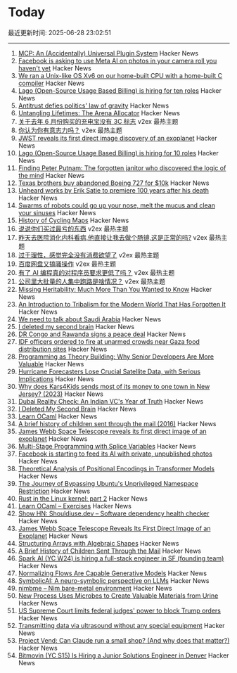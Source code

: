 # Today

最近更新时间: 2025-06-28 23:02:51

--- 
1. [MCP: An (Accidentally) Universal Plugin System](https://worksonmymachine.substack.com/p/mcp-an-accidentally-universal-plugin) Hacker News
2. [Facebook is asking to use Meta AI on photos in your camera roll you haven't yet](https://techcrunch.com/2025/06/27/facebook-is-asking-to-use-meta-ai-on-photos-in-your-camera-roll-you-havent-yet-shared/) Hacker News
3. [We ran a Unix-like OS Xv6 on our home-built CPU with a home-built C compiler](https://fuel.edby.coffee/posts/how-we-ported-xv6-os-to-a-home-built-cpu-with-a-home-built-c-compiler/) Hacker News
4. [Lago (Open-Source Usage Based Billing) is hiring for ten roles](https://www.ycombinator.com/companies/lago/jobs) Hacker News
5. [Antitrust defies politics' law of gravity](https://pluralistic.net/2025/06/28/mamdani/#trustbusting) Hacker News
6. [Untangling Lifetimes: The Arena Allocator](https://www.rfleury.com/p/untangling-lifetimes-the-arena-allocator) Hacker News
7. [关于去年 6 月份购买的充电宝没有 3C 标志](https://www.v2ex.com/t/1141632) v2ex 最热主题
8. [你认为你有意志力吗？](https://www.v2ex.com/t/1141611) v2ex 最热主题
9. [JWST reveals its first direct image discovery of an exoplanet](https://www.smithsonianmag.com/smart-news/james-webb-space-telescope-reveals-its-first-direct-image-discovery-of-an-exoplanet-180986886/) Hacker News
10. [Lago (Open-Source Usage Based Billing) is hiring for 10 roles](https://www.ycombinator.com/companies/lago/jobs) Hacker News
11. [Finding Peter Putnam: The forgotten janitor who discovered the logic of the mind](https://nautil.us/finding-peter-putnam-1218035/) Hacker News
12. [Texas brothers buy abandoned Boeing 727 for $10k](https://www.popsci.com/diy/texas-brothers-buy-abandoned-boeing-727/) Hacker News
13. [Unheard works by Erik Satie to premiere 100 years after his death](https://www.theguardian.com/music/2025/jun/26/unheard-works-by-erik-satie-to-premiere-100-years-after-his-death) Hacker News
14. [Swarms of robots could go up your nose, melt the mucus and clean your sinuses](https://www.zmescience.com/future/swarms-of-tiny-robots-could-go-up-your-nose-melt-the-mucus-and-clean-your-sinuses/) Hacker News
15. [History of Cycling Maps](https://cyclemaps.blogspot.com/) Hacker News
16. [说说你们买过最亏的东西](https://www.v2ex.com/t/1141643) v2ex 最热主题
17. [昨天去医院消化内科看病,他直接让我去做个肠镜,这是正常的吗?](https://www.v2ex.com/t/1141639) v2ex 最热主题
18. [过于理性，感觉完全没有消费欲望了](https://www.v2ex.com/t/1141638) v2ex 最热主题
19. [百度网盘又搞骚操作](https://www.v2ex.com/t/1141608) v2ex 最热主题
20. [有了 AI 编程真的对程序员要求更低了吗？](https://www.v2ex.com/t/1141594) v2ex 最热主题
21. [公司里大批量的人集中跑路是啥情况？](https://www.v2ex.com/t/1141592) v2ex 最热主题
22. [Missing Heritability: Much More Than You Wanted to Know](https://www.astralcodexten.com/p/missing-heritability-much-more-than) Hacker News
23. [An Introduction to Tribalism for the Modern World That Has Forgotten It](https://sustainableviews.substack.com/p/an-introduction-to-tribalism-for) Hacker News
24. [We need to talk about Saudi Arabia](https://www.architectsjournal.co.uk/news/opinion/we-need-to-talk-about-saudi-arabia) Hacker News
25. [I deleted my second brain](https://www.joanwestenberg.com/p/i-deleted-my-second-brain) Hacker News
26. [DR Congo and Rawanda signs a peace deal](https://www.bbc.com/news/articles/c1e0ggw7d43o) Hacker News
27. [IDF officers ordered to fire at unarmed crowds near Gaza food distribution sites](https://www.haaretz.com/israel-news/2025-06-27/ty-article-magazine/.premium/idf-soldiers-ordered-to-shoot-deliberately-at-unarmed-gazans-waiting-for-humanitarian-aid/00000197-ad8e-de01-a39f-ffbe33780000) Hacker News
28. [Programming as Theory Building: Why Senior Developers Are More Valuable](https://cekrem.github.io/posts/programming-as-theory-building-naur/) Hacker News
29. [Hurricane Forecasters Lose Crucial Satellite Data, with Serious Implications](https://www.scientificamerican.com/article/weather-forecasters-lose-crucial-hurricane-detection-microwave-satellite/) Hacker News
30. [Why does Kars4Kids sends most of its money to one town in New Jersey? (2023)](https://www.mossplanet.news/p/why-does-kars4kids-sends-most-of) Hacker News
31. [Dubai Reality Check: An Indian VC's Year of Truth](https://www.dealflowiq.com/p/dubai-reality-check-an-indian-vcs) Hacker News
32. [I Deleted My Second Brain](https://www.joanwestenberg.com/p/i-deleted-my-second-brain) Hacker News
33. [Learn OCaml](https://ocaml-sf.org/learn-ocaml-public/#activity=exercises) Hacker News
34. [A brief history of children sent through the mail (2016)](https://www.smithsonianmag.com/smart-news/brief-history-children-sent-through-mail-180959372/) Hacker News
35. [James Webb Space Telescope reveals its first direct image of an exoplanet](https://www.smithsonianmag.com/smart-news/james-webb-space-telescope-reveals-its-first-direct-image-discovery-of-an-exoplanet-180986886/) Hacker News
36. [Multi-Stage Programming with Splice Variables](https://tsung-ju.org/icfp25/) Hacker News
37. [Facebook is starting to feed its AI with private, unpublished photos](https://www.theverge.com/meta/694685/meta-ai-camera-roll) Hacker News
38. [Theoretical Analysis of Positional Encodings in Transformer Models](https://arxiv.org/abs/2506.06398) Hacker News
39. [The Journey of Bypassing Ubuntu's Unprivileged Namespace Restriction](https://u1f383.github.io/linux/2025/06/26/the-journey-of-bypassing-ubuntus-unprivileged-namespace-restriction.html) Hacker News
40. [Rust in the Linux kernel: part 2](https://lwn.net/SubscriberLink/1025232/fbb2d90d084368e3/) Hacker News
41. [Learn OCaml – Exercises](https://ocaml-sf.org/learn-ocaml-public/#activity=exercises) Hacker News
42. [Show HN: Shouldiuse.dev – Software dependency health checker](https://shouldiuse.dev/) Hacker News
43. [James Webb Space Telescope Reveals Its First Direct Image of an Exoplanet](https://www.smithsonianmag.com/smart-news/james-webb-space-telescope-reveals-its-first-direct-image-discovery-of-an-exoplanet-180986886/) Hacker News
44. [Structuring Arrays with Algebraic Shapes](https://dl.acm.org/doi/abs/10.1145/3736112.3736141) Hacker News
45. [A Brief History of Children Sent Through the Mail](https://www.smithsonianmag.com/smart-news/brief-history-children-sent-through-mail-180959372/) Hacker News
46. [Spark AI (YC W24) is hiring a full-stack engineer in SF (founding team)](https://www.ycombinator.com/companies/spark/jobs/kDeJlPK-software-engineer-full-stack-founding-team) Hacker News
47. [Normalizing Flows Are Capable Generative Models](https://machinelearning.apple.com/research/normalizing-flows) Hacker News
48. [SymbolicAI: A neuro-symbolic perspective on LLMs](https://github.com/ExtensityAI/symbolicai) Hacker News
49. [nimbme – Nim bare-metal environment](https://github.com/mikra01/nimbme) Hacker News
50. [New Process Uses Microbes to Create Valuable Materials from Urine](https://newscenter.lbl.gov/2025/06/17/new-process-uses-microbes-to-create-valuable-materials-from-urine/) Hacker News
51. [US Supreme Court limits federal judges' power to block Trump orders](https://www.theguardian.com/us-news/2025/jun/27/trump-supreme-court-birthright-citizenship-scotus) Hacker News
52. [Transmitting data via ultrasound without any special equipment](https://halcy.de/blog/2025/06/27/transmitting-data-via-ultrasound-without-any-special-equipment/) Hacker News
53. [Project Vend: Can Claude run a small shop? (And why does that matter?)](https://www.anthropic.com/research/project-vend-1) Hacker News
54. [Bitmovin (YC S15) Is Hiring a Junior Solutions Engineer in Denver](https://bitmovin.com/careers/7943569002/) Hacker News
